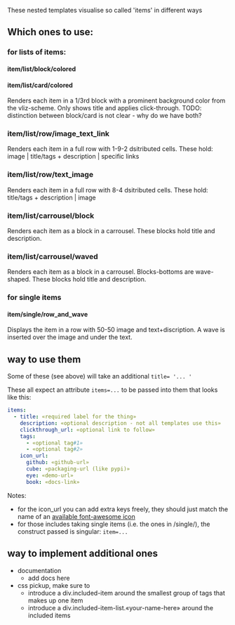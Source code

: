 These nested templates visualise so called 'items' in different ways

## Which ones to use:

### for lists of items:

#### item/list/block/colored
#### item/list/card/colored
Renders each item in a 1/3rd block with a prominent background color from the vliz-scheme.
Only shows title and applies click-through.
TODO: distinction between block/card is not clear - why do we have both?

### item/list/row/image_text_link
Renders each item in a full row with 1-9-2 dsitributed cells.
These hold: image | title/tags + description | specific links

### item/list/row/text_image
Renders each item in a full row with 8-4 dsitributed cells.
These hold: title/tags + description | image

### item/list/carrousel/block
Renders each item as a block in a carrousel.
These blocks hold title and description.

### item/list/carrousel/waved
Renders each item as a block in a carrousel. Blocks-bottoms are wave-shaped.
These blocks hold title and description.


### for single items
#### item/single/row_and_wave
Displays the item in a row with 50-50 image and text+discription.
A wave is inserted over the image and under the text.



## way to use them

Some of these (see above) will take an additional `title= '... '`

These all expect an attribute `items=...` to be passed into them that looks like this:

```yml
items:
  - title: «required label for the thing»
    description: «optional description - not all templates use this»
    clickthrough_url: «optional link to follow»
    tags:
      - «optional tag#1»
      - «optional tag#2»
    icon_url:
      github: «github-url»
      cube: «packaging-url (like pypi)»
      eye: «demo-url»
      book: «docs-link»

```
Notes:
* for the icon_url you can add extra keys freely, they should just match the name of an [available font-awesome icon](https://fontawesome.com/search?q=&f=classic)
* for those includes taking single items (i.e. the ones in /single/), the construct passed is singular: `item=...`



## way to implement additional ones

* documentation 
  * add docs here
* css pickup, make sure to
  * introduce a div.included-item around the smallest group of tags that makes up one item
  * introduce a div.included-item-list.«your-name-here» around the included items
